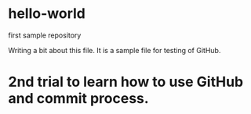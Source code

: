 # hello-world
first sample repository

Writing a bit about this file.
It is a sample file for testing of GitHub.


# 2nd trial to learn how to use GitHub and commit process.


